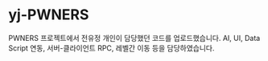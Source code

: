 # yj-PWNERS

PWNERS 프로젝트에서 전유정 개인이 담당했던 코드를 업로드했습니다.
AI, UI, Data Script 연동, 서버-클라이언트 RPC, 레벨간 이동 등을 담당하였습니다.
